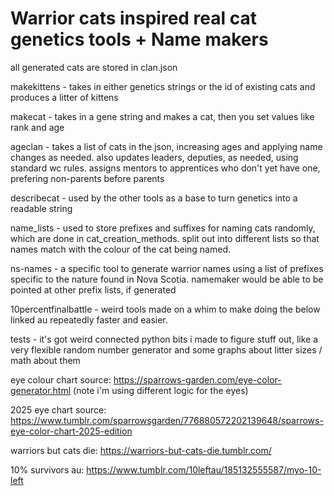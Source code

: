 # Warrior cats inspired real cat genetics tools + Name makers
all generated cats are stored in clan.json

makekittens - takes in either genetics strings or the id of existing cats and produces a litter of kittens

makecat - takes in a gene string and makes a cat, then you set values like rank and age

ageclan - takes a list of cats in the json, increasing ages and applying name changes as needed. also updates leaders, deputies, as needed, using standard wc rules. assigns mentors to apprentices who don't yet have one, prefering non-parents before parents

describecat - used by the other tools as a base to turn genetics into a readable string

name_lists - used to store prefixes and suffixes for naming cats randomly, which are done in cat_creation_methods. split
out into different lists so that names match with the colour of the cat being named.

ns-names - a specific tool to generate warrior names using a list of prefixes specific to the nature found in Nova Scotia.
namemaker would be able to be pointed at other prefix lists, if generated

10percentfinalbattle - weird tools made on a whim to make doing the below linked au repeatedly faster and easier.

tests - it's got weird connected python bits i made to figure stuff out, like a very flexible
random number generator and some graphs about litter sizes / math about them

eye colour chart source: https://sparrows-garden.com/eye-color-generator.html (note i'm using different logic for the eyes)

2025 eye chart source: https://www.tumblr.com/sparrowsgarden/776880572202139648/sparrows-eye-color-chart-2025-edition

warriors but cats die: https://warriors-but-cats-die.tumblr.com/

10% survivors au: https://www.tumblr.com/10leftau/185132555587/myo-10-left
